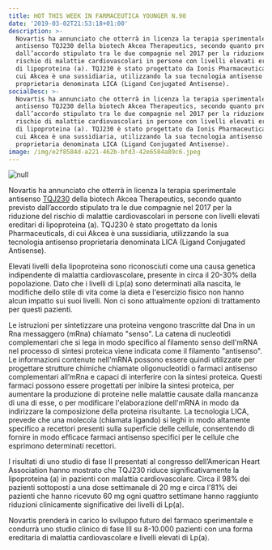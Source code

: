 ```yaml
---
title: HOT THIS WEEK IN FARMACEUTICA YOUNGER N.90
date: '2019-03-02T21:53:18+01:00'
description: >-
  Novartis ha annunciato che otterrà in licenza la terapia sperimentale
  antisenso TQJ230 della biotech Akcea Therapeutics, secondo quanto previsto
  dall’accordo stipulato tra le due compagnie nel 2017 per la riduzione del
  rischio di malattie cardiovascolari in persone con livelli elevati ereditari
  di lipoproteina (a). TQJ230 è stato progettato da Ionis Pharmaceuticals, di
  cui Akcea è una sussidiaria, utilizzando la sua tecnologia antisenso
  proprietaria denominata LICA (Ligand Conjugated Antisense). 
socialDesc: >-
  Novartis ha annunciato che otterrà in licenza la terapia sperimentale
  antisenso TQJ230 della biotech Akcea Therapeutics, secondo quanto previsto
  dall’accordo stipulato tra le due compagnie nel 2017 per la riduzione del
  rischio di malattie cardiovascolari in persone con livelli elevati ereditari
  di lipoproteina (a). TQJ230 è stato progettato da Ionis Pharmaceuticals, di
  cui Akcea è una sussidiaria, utilizzando la sua tecnologia antisenso
  proprietaria denominata LICA (Ligand Conjugated Antisense). 
image: /img/e2f8584d-a221-462b-bfd3-42e6584a89c6.jpeg
---
```

![null](/img/e2f8584d-a221-462b-bfd3-42e6584a89c6.jpeg)

Novartis ha annunciato che otterrà in licenza la terapia sperimentale antisenso [TQJ230](https://www.novartis.com/news/media-releases/novartis-pursue-transformational-therapy-reduce-risk-cardiovascular-disease-people-living-elevated-levels-inherited-lipoproteina) della biotech Akcea Therapeutics, secondo quanto previsto dall’accordo stipulato tra le due compagnie nel 2017 per la riduzione del rischio di malattie cardiovascolari in persone con livelli elevati ereditari di lipoproteina (a). TQJ230 è stato progettato da Ionis Pharmaceuticals, di cui Akcea è una sussidiaria, utilizzando la sua tecnologia antisenso proprietaria denominata LICA (Ligand Conjugated Antisense). 

Elevati livelli della lipoproteina sono riconosciuti come una causa genetica indipendente di malattia cardiovascolare, presente in circa il 20-30% della popolazione. Dato che i livelli di Lp(a) sono determinati alla nascita, le modifiche dello stile di vita come la dieta e l'esercizio fisico non hanno alcun impatto sui suoi livelli. Non ci sono attualmente opzioni di trattamento per questi pazienti. 

Le istruzioni per sintetizzare una proteina vengono trascritte dal Dna in un Rna messaggero (mRna) chiamato "senso". La catena di nucleotidi complementari che si lega in modo specifico al filamento senso dell'mRNA nel processo di sintesi proteica viene indicata come il filamento "antisenso". Le informazioni contenute nell'mRNA possono essere quindi utilizzate per progettare strutture chimiche chiamate oligonucleotidi o farmaci antisenso complementari all’mRna e capaci di interferire con la sintesi proteica. Questi farmaci possono essere progettati per inibire la sintesi proteica, per aumentare la produzione di proteine nelle malattie causate dalla mancanza di una di esse, o per modificare l'elaborazione dell'mRNA in modo da indirizzare la composizione della proteina risultante. La tecnologia LICA, prevede che una molecola (chiamata ligando) si leghi in modo altamente specifico a recettori presenti sulla superficie delle cellule, consentendo di fornire in modo efficace farmaci antisenso specifici per le cellule che esprimono determinati recettori.

I risultati di uno studio di fase II presentati al congresso dell’American Heart Association hanno mostrato che TQJ230 riduce significativamente la lipoproteina (a) in pazienti con malattia cardiovascolare. Circa il 98% dei pazienti sottoposti a una dose settimanale di 20 mg e circa l'81% dei pazienti che hanno ricevuto 60 mg ogni quattro settimane hanno raggiunto riduzioni clinicamente significative dei livelli di Lp(a). 

Novartis prenderà in carico lo sviluppo futuro del farmaco sperimentale e condurrà uno studio clinico di fase III su 8-10.000 pazienti con una forma ereditaria di malattia cardiovascolare e livelli elevati di Lp(a).
